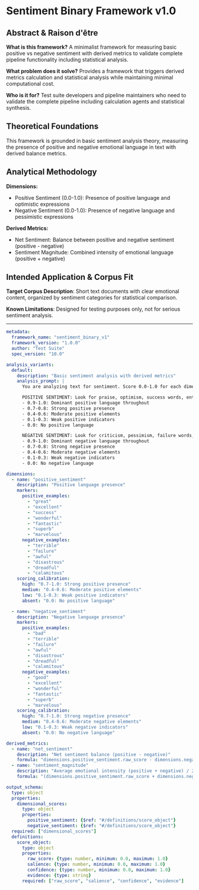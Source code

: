 # Sentiment Binary Framework v1.0

## Abstract & Raison d'être

**What is this framework?**
A minimalist framework for measuring basic positive vs negative sentiment with derived metrics to validate complete pipeline functionality including statistical analysis.

**What problem does it solve?**
Provides a framework that triggers derived metrics calculation and statistical analysis while maintaining minimal computational cost.

**Who is it for?**
Test suite developers and pipeline maintainers who need to validate the complete pipeline including calculation agents and statistical synthesis.

## Theoretical Foundations

This framework is grounded in basic sentiment analysis theory, measuring the presence of positive and negative emotional language in text with derived balance metrics.

## Analytical Methodology

**Dimensions:**
- Positive Sentiment (0.0-1.0): Presence of positive language and optimistic expressions
- Negative Sentiment (0.0-1.0): Presence of negative language and pessimistic expressions

**Derived Metrics:**
- Net Sentiment: Balance between positive and negative sentiment (positive - negative)
- Sentiment Magnitude: Combined intensity of emotional language (positive + negative)

## Intended Application & Corpus Fit

**Target Corpus Description**: Short text documents with clear emotional content, organized by sentiment categories for statistical comparison.

**Known Limitations**: Designed for testing purposes only, not for serious sentiment analysis.

---

```yaml
metadata:
  framework_name: "sentiment_binary_v1"
  framework_version: "1.0.0"
  author: "Test Suite"
  spec_version: "10.0"

analysis_variants:
  default:
    description: "Basic sentiment analysis with derived metrics"
    analysis_prompt: |
      You are analyzing text for sentiment. Score 0.0-1.0 for each dimension.

      POSITIVE SENTIMENT: Look for praise, optimism, success words, enthusiasm
      - 0.9-1.0: Dominant positive language throughout
      - 0.7-0.8: Strong positive presence
      - 0.4-0.6: Moderate positive elements
      - 0.1-0.3: Weak positive indicators
      - 0.0: No positive language

      NEGATIVE SENTIMENT: Look for criticism, pessimism, failure words, despair
      - 0.9-1.0: Dominant negative language throughout
      - 0.7-0.8: Strong negative presence
      - 0.4-0.6: Moderate negative elements
      - 0.1-0.3: Weak negative indicators
      - 0.0: No negative language

dimensions:
  - name: "positive_sentiment"
    description: "Positive language presence"
    markers:
      positive_examples:
        - "great"
        - "excellent"
        - "success"
        - "wonderful"
        - "fantastic"
        - "superb"
        - "marvelous"
      negative_examples:
        - "terrible"
        - "failure"
        - "awful"
        - "disastrous"
        - "dreadful"
        - "calamitous"
    scoring_calibration:
      high: "0.7-1.0: Strong positive presence"
      medium: "0.4-0.6: Moderate positive elements"
      low: "0.1-0.3: Weak positive indicators"
      absent: "0.0: No positive language"

  - name: "negative_sentiment"
    description: "Negative language presence"
    markers:
      positive_examples:
        - "bad"
        - "terrible"
        - "failure"
        - "awful"
        - "disastrous"
        - "dreadful"
        - "calamitous"
      negative_examples:
        - "good"
        - "excellent"
        - "wonderful"
        - "fantastic"
        - "superb"
        - "marvelous"
    scoring_calibration:
      high: "0.7-1.0: Strong negative presence"
      medium: "0.4-0.6: Moderate negative elements"
      low: "0.1-0.3: Weak negative indicators"
      absent: "0.0: No negative language"

derived_metrics:
  - name: "net_sentiment"
    description: "Net sentiment balance (positive - negative)"
    formula: "dimensions.positive_sentiment.raw_score - dimensions.negative_sentiment.raw_score"
  - name: "sentiment_magnitude"
    description: "Average emotional intensity (positive + negative) / 2"
    formula: "(dimensions.positive_sentiment.raw_score + dimensions.negative_sentiment.raw_score) / 2"

output_schema:
  type: object
  properties:
    dimensional_scores:
      type: object
      properties:
        positive_sentiment: {$ref: "#/definitions/score_object"}
        negative_sentiment: {$ref: "#/definitions/score_object"}
  required: ["dimensional_scores"]
  definitions:
    score_object:
      type: object
      properties:
        raw_score: {type: number, minimum: 0.0, maximum: 1.0}
        salience: {type: number, minimum: 0.0, maximum: 1.0}
        confidence: {type: number, minimum: 0.0, maximum: 1.0}
        evidence: {type: string}
      required: ["raw_score", "salience", "confidence", "evidence"]
```

